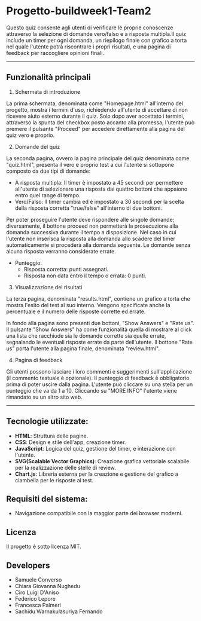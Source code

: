 # Progetto-buildweek1-Team2

Questo quiz consente agli utenti di verificare le proprie conoscenze attraverso la selezione di domande vero/falso e a risposta multipla.Il quiz include un timer per ogni domanda, un riepilogo finale con grafico a torta nel quale l'utente potrà riscontrare i propri risultati, e una pagina di feedback per raccogliere opinioni finali.

---

## Funzionalità principali

1. Schermata di introduzione

La prima schermata, denominata come "Homepage.html" all'interno del progetto, mostra i termini d'uso, richiedendo all'utente di accettare di non ricevere aiuto esterno durante il quiz.
Solo dopo aver accettato i termini, attraverso la spunta del checkbox posto accanto alla promessa, l'utente può premere il pulsante "Proceed" per accedere direttamente alla pagina del quiz vero e proprio.

2. Domande del quiz

La seconda pagina, ovvero la pagina principale del quiz denominata come "quiz.html", presenta il vero e proprio test a cui l'utente si sottopone composto da due tipi di domande:

- A risposta multipla: Il timer è impostato a 45 secondi per permettere all'utente di selezionare una risposta dai quattro bottoni che appaiono entro quel range di tempo.
- Vero/Falso: Il timer cambia ed è impostato a 30 secondi per la scelta della risposta corretta "true/false" all'interno di due bottoni.

Per poter proseguire l'utente deve rispondere alle singole domande; diversamente, il bottone proceed non permetterà la prosecuzione alla domanda successiva durante il tempo a disposizione. Nel caso in cui l'utente non inserisca la risposta alla domanda allo scadere del timer automaticamente si procederà alla domanda seguente. Le domande senza alcuna risposta verranno considerate errate.

- Punteggio:
  - Risposta corretta: punti assegnati.
  - Risposta non data entro il tempo o errata: 0 punti.

3. Visualizzazione dei risultati

La terza pagina, denominata "results.html", contiene un grafico a torta che mostra l'esito del test al suo interno. Vengono specificate anche la percentuale e il numero delle risposte corrette ed errate.

In fondo alla pagina sono presenti due bottoni, "Show Answers" e "Rate us". Il pulsante "Show Answers" ha come funzionalità quella di mostrare al click una lista che racchiude sia le domande corrette sia quelle errate, segnalando le eventuali risposte errate da parte dell'utente.
Il bottone "Rate us" porta l'utente alla pagina finale, denominata "review.html".

4. Pagina di feedback

Gli utenti possono lasciare i loro commenti e suggerimenti sull'applicazione (il commento testuale è opzionale).
Il punteggio di feedback è obbligatorio prima di poter uscire dalla pagina. L'utente può cliccare su una stella per un punteggio che va da 1 a 10.
Cliccando su "MORE INFO" l'utente viene rimandato su un altro sito web.

---

## Tecnologie utilizzate:

- **HTML**: Struttura delle pagine.
- **CSS**: Design e stile dell'app, creazione timer.
- **JavaScript**: Logica del quiz, gestione del timer, e interazione con l'utente.
- **SVG(Scalable Vector Graphics)**: Creazione grafica vettoriale scalabile per la realizzazione delle stelle di review.
- **Chart.js**: Libreria esterna per la creazione e gestione del grafico a ciambella per le risposte al test.

## Requisiti del sistema:

- Navigazione compatibile con la maggior parte dei browser moderni.

## Licenza

Il progetto è sotto licenza MIT.

## Developers

- Samuele Converso
- Chiara Giovanna Nughedu
- Ciro Luigi D'Aniso
- Federico Lepore
- Francesca Palmeri
- Sachidu Warnakulasuriya Fernando
